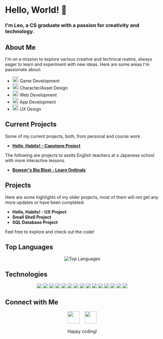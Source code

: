 # Hello, World! 👋

### I'm Leo, a CS graduate with a passion for creativity and technology.

## About Me
 
I'm on a mission to explore various creative and technical realms, always eager to learn and experiment with new ideas. Here are some areas I'm passionate about:

- <img src="https://img.icons8.com/?size=100&id=39848&format=png&color=000000" alt="Unity Icon" width="20" height="20"/> Game Development
- <img src="https://img.icons8.com/?size=100&id=65231&format=png&color=000000" alt="Blender Icon" width="20" height="20"/> Character/Asset Design  
- <img src="https://img.icons8.com/color/48/000000/visual-studio-code-2019.png" alt="VS Code Icon" width="20" height="20"/> Web Development
- <img src="https://img.icons8.com/color/48/000000/swift.png" alt="Swift Icon" width="20" height="20"/> App Development
- <img src="https://img.icons8.com/color/48/000000/figma" alt="Figma Icon" width="20" height="20"/> UX Design

## Current Projects
Some of my current projects, both, from personal and course work.

- [**Hello, Habits! - Capstone Project**](https://github.com/hellogaray/Portfolio-Project-Hello-Habits)

The following are projects to assits English teachers at a Japanese school with more interactive lessons.

- [**Bowser's Big Blast - Learn Ordinals**](https://github.com/hellogaray/Genkai-Bowsers-Big-Blast)

## Projects

Here are some highlights of my older projects, most of them will not get any more updates or have been completed:

- **Hello, Habits! - UX Project**
- **Small Shell Project**
- **SQL Database Project**

Feel free to explore and check out the code!

## Top Languages

<p align="center">
  <img src="https://github-readme-stats.vercel.app/api/top-langs/?username=hellogaray&layout=compact" alt="Top Languages" />
</p>

## Technologies

<p align="center">
  <img src="https://img.icons8.com/color/48/000000/html-5.png"/>
  <img src="https://img.icons8.com/color/48/000000/css3.png"/>
  <img src="https://img.icons8.com/color/48/000000/javascript.png"/>
  <img src="https://img.icons8.com/color/48/000000/c-programming.png"/>
  <img src="https://img.icons8.com/color/48/000000/c-sharp-logo.png"/>
  <img src="https://img.icons8.com/color/48/000000/python.png"/>
  <img src="https://img.icons8.com/color/48/000000/assembly.png"/>
  <img src="https://img.icons8.com/color/48/000000/swift.png"/>
  <img src="https://img.icons8.com/color/48/000000/notion.png"/>
  <img src="https://img.icons8.com/color/48/000000/figma.png"/>
  <img src="https://img.icons8.com/color/48/000000/xcode.png"/>
  <img src="https://img.icons8.com/color/48/000000/pycharm.png"/>
  <img src="https://img.icons8.com/color/48/000000/visual-studio-code-2019.png"/>
  <img src="https://img.icons8.com/color/48/000000/unity.png"/>
  <img src="https://img.icons8.com/color/48/000000/blender-3d.png"/>
</p>

## Connect with Me

<p align="center">
  <a href="https://www.linkedin.com/in/hellogaray/"><img src="https://img.icons8.com/color/48/000000/linkedin.png" width="40" height="40"/></a>&nbsp;&nbsp;&nbsp;
  <a href="https://twitter.com/hellogaray"><img src="https://img.icons8.com/color/48/000000/twitter.png" width="40" height="40"/></a>
</p>
<p align="center">
  Happy coding!
</p>
